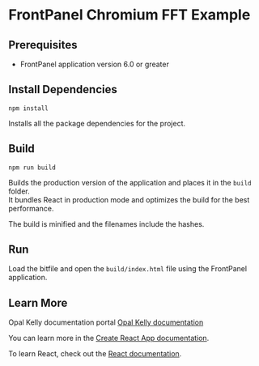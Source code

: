 # FrontPanel Chromium FFT Example

## Prerequisites

* FrontPanel application version 6.0 or greater

## Install Dependencies

```
npm install
```

Installs all the package dependencies for the project.


## Build

```
npm run build
```

Builds the production version of the application and places it in the `build` folder.\
It bundles React in production mode and optimizes the build for the best performance.

The build is minified and the filenames include the hashes.


## Run

Load the bitfile and open the `build/index.html` file using the FrontPanel application.


## Learn More

Opal Kelly documentation portal [Opal Kelly documentation](https://docs.opalkelly.com/fpsdk/samples-and-tools/)

You can learn more in the [Create React App documentation](https://facebook.github.io/create-react-app/docs/getting-started).

To learn React, check out the [React documentation](https://reactjs.org/).

